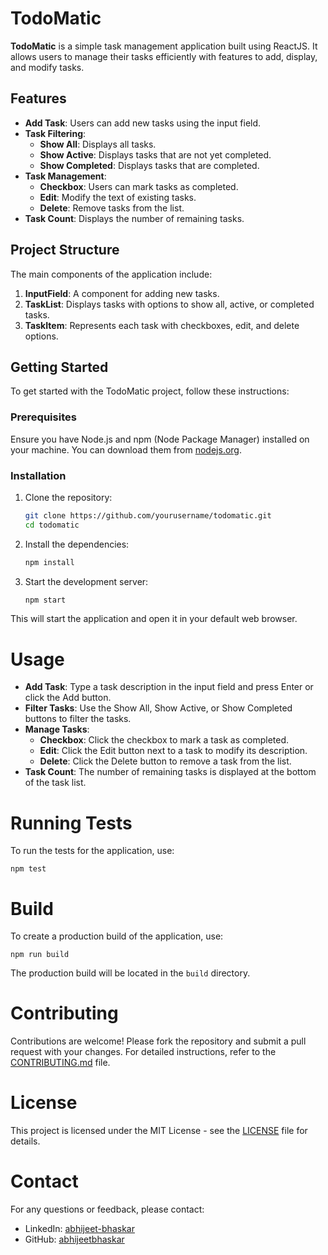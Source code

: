 # TodoMatic

**TodoMatic** is a simple task management application built using ReactJS. It allows users to manage their tasks efficiently with features to add, display, and modify tasks.

## Features

- **Add Task**: Users can add new tasks using the input field.
- **Task Filtering**:
  - **Show All**: Displays all tasks.
  - **Show Active**: Displays tasks that are not yet completed.
  - **Show Completed**: Displays tasks that are completed.
- **Task Management**:
  - **Checkbox**: Users can mark tasks as completed.
  - **Edit**: Modify the text of existing tasks.
  - **Delete**: Remove tasks from the list.
- **Task Count**: Displays the number of remaining tasks.

## Project Structure

The main components of the application include:

1. **InputField**: A component for adding new tasks.
2. **TaskList**: Displays tasks with options to show all, active, or completed tasks.
3. **TaskItem**: Represents each task with checkboxes, edit, and delete options.

## Getting Started

To get started with the TodoMatic project, follow these instructions:

### Prerequisites

Ensure you have Node.js and npm (Node Package Manager) installed on your machine. You can download them from [nodejs.org](https://nodejs.org/).

### Installation

1. Clone the repository:

   ```bash
   git clone https://github.com/yourusername/todomatic.git
   cd todomatic
   
2. Install the dependencies:

   ```bash
   npm install

3. Start the development server:

   ```bash
   npm start

This will start the application and open it in your default web browser.

# Usage

- **Add Task**: Type a task description in the input field and press Enter or click the Add button.
- **Filter Tasks**: Use the Show All, Show Active, or Show Completed buttons to filter the tasks.
- **Manage Tasks**:
  - **Checkbox**: Click the checkbox to mark a task as completed.
  - **Edit**: Click the Edit button next to a task to modify its description.
  - **Delete**: Click the Delete button to remove a task from the list.
- **Task Count**: The number of remaining tasks is displayed at the bottom of the task list.

# Running Tests

To run the tests for the application, use:

    npm test

# Build

To create a production build of the application, use:
    
    npm run build

The production build will be located in the `build` directory.

# Contributing

Contributions are welcome! Please fork the repository and submit a pull request with your changes. For detailed instructions, refer to the [CONTRIBUTING.md](CONTRIBUTING.md) file.

# License

This project is licensed under the MIT License - see the [LICENSE](LICENSE) file for details.

# Contact

For any questions or feedback, please contact:

- LinkedIn: [abhijeet-bhaskar](https://in.linkedin.com/abhijeet-bhaskar)
- GitHub: [abhijeetbhaskar](https://github.com/abhijeetbhaskar)

